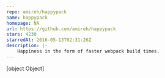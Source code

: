 ```yaml
---
repo: amireh/happypack
name: happypack
homepage: NA
url: https://github.com/amireh/happypack
stars: 4230
starredAt: 2016-05-13T02:31:26Z
description: |-
    Happiness in the form of faster webpack build times.
---
```


[object Object]
